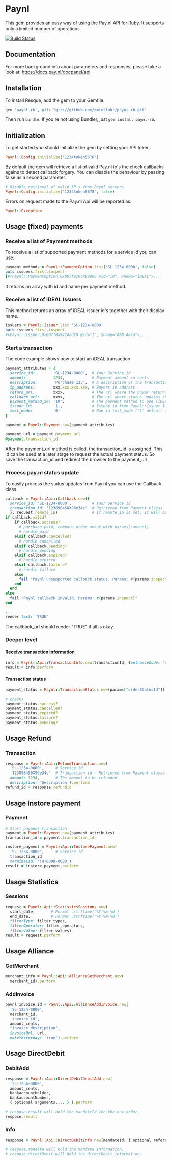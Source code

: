 Paynl
=====

This gem provides an easy way of using the Pay.nl API for Ruby. It supports only a limited number of operations.

[![Build Status](https://travis-ci.org/emiellohr/paynl-rb.svg?branch=master)](https://travis-ci.org/emiellohr/paynl-rb)

## Documentation
For more background info about parameters and responses, please take a look at:
https://docs.pay.nl/docpanel/api

## Installation

To install Resque, add the gem to your Gemfile:

```ruby
gem 'paynl-rb', git: "git://github.com/emiellohr/paynl-rb.git"
```

Then run `bundle`. If you're not using Bundler, just `gem install paynl-rb`.


## Initialization

To get started you should initialize the gem by setting your API token.

```ruby
Paynl::Config.initialize('1234token5678')
```

By default the gem will retrieve a list of valid Pay.nl ip's the check callbacks
agains to detect callback forgery. You can disable the behaviour by passing false
as a second parameter.

```ruby
# Disable retrieval of valid IP's from Paynl servers.
Paynl::Config.initialize('1234token5678', false)
```

Errors on request made to the Pay.nl Api will be reported as:
```ruby
Paynl::Exception
```

## Usage (fixed) payments

### Receive a list of Payment methods
To receive a list of supported payment methods for a service id you can use:

```ruby
payment_methods = Paynl::PaymentOption.list('SL-1234-0000', false)
puts issuers.first.inspect
[#<Paynl::PaymentOption:0x007f926c488e00 @id="10", @name="iDEAL">,...
```
It returns an array with id and name per payment method.

### Receive a list of iDEAL Issuers
This method returns an array of iDEAL issuer id's together with their display name.

```ruby
issuers = Paynl::Issuer.list 'SL-1234-0000'
puts issuers.first.inspect
#<Paynl::Issuer:0x007f8a9424adf8 @id="1", @name="ABN Amro">,...
```

### Start a transaction
The code example shows how to start an iDEAL transaction

```ruby
payment_attributes = {
  service_id:        'SL-1234-0000',  # Your Service id
  amount:            1234,            # Payment amount in cents
  description:       'Purchase 123',  # A description of the transaction
  ip_address:        xxx.xxx.xxx.xxx, # Buyers ip address
  return_url:        xxxx,            # The url where the buyer returns after the payment
  callback_url:      xxxx,            # The url where status updates should be reported
  payment_method_id: '10',            # The payment method to use (iDEAL)
  issuer_id:         '1',             # Issuer id from Paynl::Issuer.list
  test_mode:         '0'              # Run in test_mode ('1' default or not '0')
}

payment = Paynl::Payment.new(payment_attributes)

payment_url = payment.payment_url
@payment.transaction_id
```

After the payment_url method is called, the transaction_id is assigned.
This id can be used at a later stage to request the actual payment status.
So save the transaction_id and redirect the browser to the payment_url.

### Process pay.nl status update

To easily process the status updates from Pay.nl you can use the Callback class.

```ruby
callback = Paynl::Api::Callback.new({
  service_id: 'SL-1234-0000',         # Your Service id
  transaction_id: '123898450X96e34c'  # Retrieved from Payment classs
  }, request.remote_ip)               # If remote_ip is set, it will be compared to the list of ip's of Pay.nl servers.
if callback.valid?
    if callback.success?
      # purchase paid, compare order amout with params[:amount]
      # handle paid
    elsif callback.cancelled?
      # handle cancelled
    elsif callback.pending?
      # handle pending
    elsif callback.expired?
      # handle expired
    elsif callback.failure?
      # handle failure
    else
      fail "Paynl unsupported callback status. Params: #{params.inspect}"
    end
  end
else
  fail "Paynl callback invalid. Params: #{params.inspect}"
end

...
render text: 'TRUE'
```

The callback_url should render "TRUE" if all is okay.

### Deeper level

#### Receive transaction information

```ruby
info = Paynl::Api::TransactionInfo.new(transactionId, {entranceCode: 'entranceCode'} )
result = info.perform
```

#### Transaction status

```ruby
payment_status = Paynl::TransactionStatus.new(params["orderStatusId"])

# checks
payment_status.success?
payment_status.cancelled?
payment_status.expired?
payment_status.failure?
payment_status.pending?
```

## Usage Refund

### Transaction

```ruby
response = Paynl::Api::RefundTransaction.new(
  'SL-1234-0000',     # Service id
  '123898450X96e34c'  # Transaction id - Retrieved from Payment classs
  amount: 1234,       # The amount to be refunded
  description: 'Description').perform
refund_id = response.refundId
```

## Usage Instore payment

### Payment

```ruby
# Start payment transaction
payment = Paynl::Payment.new(payment_attributes)
transaction_id = payment.transaction_id

instore_payment = Paynl::Api::InstorePayment.new(
  'SL-1234-0000',     # Service id
  transaction_id
  terminalId: 'TH-0000-0000')
result = instore_payment.perform
```

## Usage Statistics

### Sessions

```ruby
request = Paynl::Api::StatisticsSessions.new(
  start_date,       # Format .strftime('%Y-%m-%d')
  end_date,         # Format .strftime('%Y-%m-%d')
  filterType: filter_types,
  filterOperator: filter_operators,
  filterValue: filter_values)
result = request.perform
```

## Usage Alliance

### GetMerchant

```ruby
merchant_info = Paynl::Api::AllianceGetMerchant.new(
  merchant_id).perform
```

### AddInvoice

```ruby
paynl_invoice_id = Paynl::Api::AllianceAddInvoice.new(
  'SL-1234-0000',
  merchant_id,
  'invoice id',
  amount_cents,
  "invoice description",
  invoiceUrl: url,
  makeYesterday: 'true').perform
```

## Usage DirectDebit

### DebitAdd

```ruby
response = Paynl::Api::DirectDebitDebitAdd.new(
  'SL-1234-0000',
  amount_cents,
  bankaccountHolder,
  bankaccountNumber,
  { optional arguments.... } ).perform

# respose.result will hold the mandateId for the new order.
respose.result
```

### Info

```ruby
response = Paynl::Api::DirectDebitInfo.new(mandateId, { optional referenceId... }).perform

# respose.mandate will hold the mandate information.
# respose.directDebit will hold the directDebit information.
```



